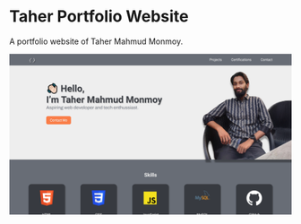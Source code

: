 # Taher Portfolio Website

A portfolio website of Taher Mahmud Monmoy.

<img src="Assets/img/website-thumbnail.PNG">
